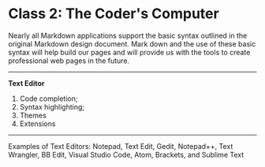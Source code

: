 # Class 2: The Coder's Computer

Nearly all Markdown applications support the basic syntax outlined in the original Markdown design document.
Mark down and the use of these basic syntax will help build our pages and will provide us with the tools to create professional web pages in the future.

---

**Text Editor**
 1. Code completion; 
 2. Syntax highlighting;
 3. Themes
 4. Extensions

---

Examples of Text Editors: Notepad, Text Edit, Gedit, Notepad++, Text Wrangler, BB Edit, Visual Studio Code, Atom, Brackets, and Sublime Text
